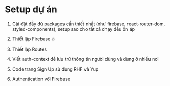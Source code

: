 # Setup dự án

1. Cài đặt đầy đủ packages cần thiết nhất (như firebase, react-router-dom, styled-components), setup sao cho tất cả chạy đều ổn áp

2. Thiết lập Firebase :fire:

3. Thiết lập Routes

4. Viết auth-context để lưu trữ thông tin người dùng và dùng ở nhiều nơi

5. Code trang Sign Up sử dụng RHF và Yup

6. Authentication với Firebase
